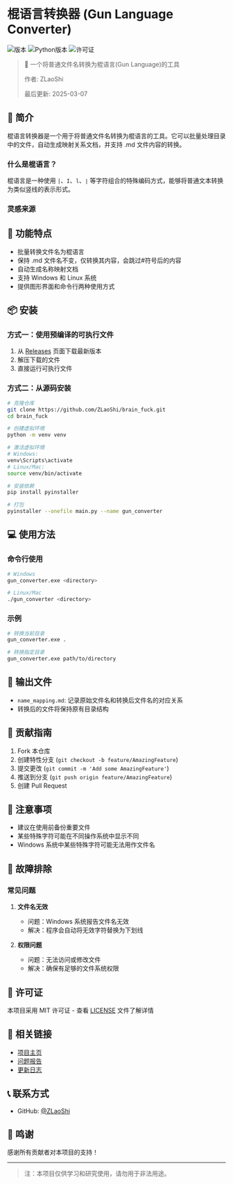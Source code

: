 # 棍语言转换器 (Gun Language Converter)

![版本](https://img.shields.io/badge/version-0.0.1-blue.svg)
![Python版本](https://img.shields.io/badge/python-3.6%2B-blue)
![许可证](https://img.shields.io/badge/license-MIT-green.svg)

> 🔄 一个将普通文件名转换为棍语言(Gun Language)的工具
>
> 作者: ZLaoShi
>
> 最后更新: 2025-03-07

## 📝 简介

棍语言转换器是一个用于将普通文件名转换为棍语言的工具。它可以批量处理目录中的文件，自动生成映射关系文档，并支持 .md 文件内容的转换。

### 什么是棍语言？

棍语言是一种使用 `|`、`I`、`l`、`∣` 等字符组合的特殊编码方式，能够将普通文本转换为类似竖线的表示形式。

### 灵感来源



## 🚀 功能特点

- 批量转换文件名为棍语言
- 保持 .md 文件名不变，仅转换其内容，会跳过#符号后的内容
- 自动生成名称映射文档
- 支持 Windows 和 Linux 系统
- 提供图形界面和命令行两种使用方式

## 📦 安装

### 方式一：使用预编译的可执行文件

1. 从 [Releases](https://github.com/ZLaoShi/brain_fuck/releases) 页面下载最新版本
2. 解压下载的文件
3. 直接运行可执行文件

### 方式二：从源码安装

```bash
# 克隆仓库
git clone https://github.com/ZLaoShi/brain_fuck.git
cd brain_fuck

# 创建虚拟环境
python -m venv venv

# 激活虚拟环境
# Windows:
venv\Scripts\activate
# Linux/Mac:
source venv/bin/activate

# 安装依赖
pip install pyinstaller

# 打包
pyinstaller --onefile main.py --name gun_converter
```

## 💻 使用方法

### 命令行使用

```bash
# Windows
gun_converter.exe <directory>

# Linux/Mac
./gun_converter <directory>
```

### 示例

```bash
# 转换当前目录
gun_converter.exe .

# 转换指定目录
gun_converter.exe path/to/directory
```

## 📄 输出文件

- `name_mapping.md`: 记录原始文件名和转换后文件名的对应关系
- 转换后的文件将保持原有目录结构

## 🤝 贡献指南

1. Fork 本仓库
2. 创建特性分支 (`git checkout -b feature/AmazingFeature`)
3. 提交更改 (`git commit -m 'Add some AmazingFeature'`)
4. 推送到分支 (`git push origin feature/AmazingFeature`)
5. 创建 Pull Request

## 📝 注意事项

- 建议在使用前备份重要文件
- 某些特殊字符可能在不同操作系统中显示不同
- Windows 系统中某些特殊字符可能无法用作文件名

## 🔧 故障排除

### 常见问题

1. **文件名无效**
   - 问题：Windows 系统报告文件名无效
   - 解决：程序会自动将无效字符替换为下划线

2. **权限问题**
   - 问题：无法访问或修改文件
   - 解决：确保有足够的文件系统权限

## 📜 许可证

本项目采用 MIT 许可证 - 查看 [LICENSE](LICENSE) 文件了解详情

## 🔗 相关链接

- [项目主页](https://github.com/ZLaoShi/brain_fuck)
- [问题报告](https://github.com/ZLaoShi/brain_fuck/issues)
- [更新日志](CHANGELOG.md)

## 📞 联系方式

- GitHub: [@ZLaoShi](https://github.com/ZLaoShi)

## 🙏 鸣谢

感谢所有贡献者对本项目的支持！

---

> 注：本项目仅供学习和研究使用，请勿用于非法用途。